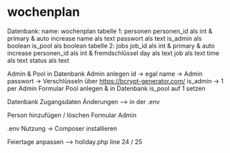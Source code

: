 # wochenplan

Datenbank:
    name: wochenplan
    tabelle 1: personen
        personen_id als int & primary & auto increase
        name als text
        passwort als text
        is_admin als boolean
        is_pool als boolean
    tabelle 2: jobs
        job_id als int & primary & auto increase
        personen_id als int & fremdschlüssel
        day als text
        job als text
        time als text
        status als text

Admin & Pool
    in Datenbank Admin anlegen
        id -> egal
        name -> Admin
        passwort -> Verschlüsseln über https://bcrypt-generator.com/
        is_admin -> 1
    per Admin Formular Pool anlegen & in Datenbank is_pool auf 1 setzen

Datenbank Zugangsdaten Änderungen
    --> in der .env

Person hinzufügen / löschen
    Formular Admin

.env Nutzung
    -> Composer installieren

Feiertage anpassen
    --> holiday.php line 24 / 25